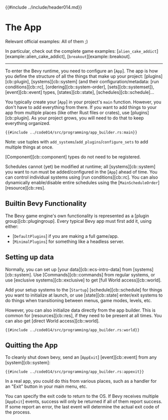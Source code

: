 {{#include ../include/header014.md}}

# The App

Relevant official examples: All of them ;)

In particular, check out the complete game examples:
[`alien_cake_addict`][example::alien_cake_addict],
[`breakout`][example::breakout].

---

To enter the Bevy runtime, you need to configure an [`App`]. The app is how you
define the structure of all the things that make up your project:
[plugins][cb::plugin], [systems][cb::system] (and their configuration/metadata:
[run conditions][cb::rc], [ordering][cb::system-order], [sets][cb::systemset]),
[event][cb::event] types, [states][cb::state], [schedules][cb::schedule]…

You typically create your [`App`] in your project's `main` function.  However,
you don't have to add everything from there. If you want to add things to your
app from multiple places (like other Rust files or crates), use
[plugins][cb::plugin]. As your project grows, you will need to do that to keep
everything organized.

```rust,no_run,noplayground
{{#include ../code014/src/programming/app_builder.rs:main}}
```

Note: use tuples with `add_systems`/`add_plugins`/`configure_sets` to add
multiple things at once.

[Component][cb::component] types do not need to be registered.

Schedules cannot (yet) be modified at runtime; all [systems][cb::system] you
want to run must be added/configured in the [`App`] ahead of time. You can
control individual systems using [run conditions][cb::rc]. You can also
dynamically enable/disable entire schedules using the [`MainScheduleOrder`]
[resource][cb::res].

## Builtin Bevy Functionality

The Bevy game engine's own functionality is represented as a [plugin group][cb::plugingroup].
Every typical Bevy app must first add it, using either:
 - [`DefaultPlugins`] if you are making a full game/app.
 - [`MinimalPlugins`] for something like a headless server.

## Setting up data

Normally, you can set up [your data][cb::ecs-intro-data] from
[systems][cb::system]. Use [Commands][cb::commands] from regular systems, or
use [exclusive systems][cb::exclusive] to get [full World access][cb::world].

Add your setup systems to the [`Startup`] [schedule][cb::schedule] for
things you want to initialize at launch, or use [state][cb::state] enter/exit
systems to do things when transitioning between menus, game modes, levels, etc.

However, you can also initialize data directly from the app builder. This
is common for [resources][cb::res], if they need to be present at all
times. You can also get [direct World access][cb::world].

```rust,no_run,noplayground
{{#include ../code014/src/programming/app_builder.rs:world}}
```

## Quitting the App

To cleanly shut down bevy, send an [`AppExit`] [event][cb::event] from any
[system][cb::system]:

```rust,no_run,noplayground
{{#include ../code014/src/programming/app_builder.rs:appexit}}
```

In a real app, you could do this from various places, such as
a handler for an "Exit" button in your main menu, etc.

You can specify the exit code to return to the OS. If Bevy receives
multiple [`AppExit`] events, success will only be returned if all
of them report success. If some report an error, the last event will
determine the actual exit code of the process.

